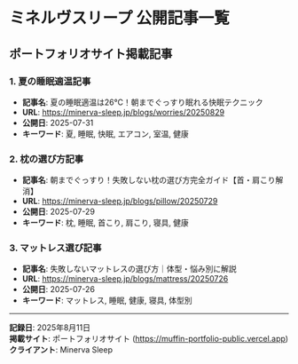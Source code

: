 # ミネルヴスリープ 公開記事一覧

## ポートフォリオサイト掲載記事

### 1. 夏の睡眠適温記事
- **記事名**: 夏の睡眠適温は26°C！朝までぐっすり眠れる快眠テクニック
- **URL**: https://minerva-sleep.jp/blogs/worries/20250829
- **公開日**: 2025-07-31
- **キーワード**: 夏, 睡眠, 快眠, エアコン, 室温, 健康

### 2. 枕の選び方記事  
- **記事名**: 朝までぐっすり！失敗しない枕の選び方完全ガイド【首・肩こり解消】
- **URL**: https://minerva-sleep.jp/blogs/pillow/20250729
- **公開日**: 2025-07-29
- **キーワード**: 枕, 睡眠, 首こり, 肩こり, 寝具, 健康

### 3. マットレス選び記事
- **記事名**: 失敗しないマットレスの選び方｜体型・悩み別に解説
- **URL**: https://minerva-sleep.jp/blogs/mattress/20250726
- **公開日**: 2025-07-26  
- **キーワード**: マットレス, 睡眠, 健康, 寝具, 体型別

---

**記録日**: 2025年8月11日  
**掲載サイト**: ポートフォリオサイト (https://muffin-portfolio-public.vercel.app)  
**クライアント**: Minerva Sleep